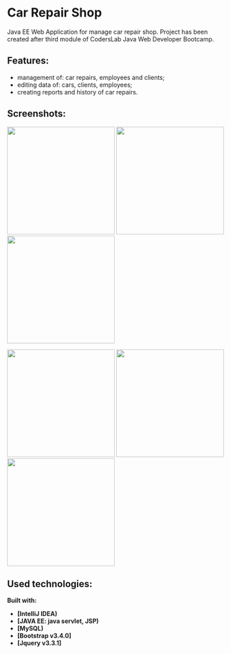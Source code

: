 # Car Repair Shop

Java EE Web Application for manage car repair shop. Project has been  created after third module of CodersLab Java Web Developer Bootcamp.


## Features:

- management of: car repairs, employees and clients;
- editing data of: cars, clients, employees;
- creating reports and history of car repairs.


## Screenshots:

<img src="https://i.imgur.com/mh724fT.png" width="250" />  <img src="https://i.imgur.com/A3JSytq.png" width="250" />  <img src="https://i.imgur.com/GQogBgj.png" width="250" />

<img src="https://i.imgur.com/RiNVyjz.png" width="250" />  <img src="https://i.imgur.com/SAxxwNf.png" width="250" />  <img src="https://i.imgur.com/uf8nuJD.png" width="250" />


## Used technologies: 

<b>Built with:<b>
- [IntelliJ IDEA)
- [JAVA EE: java servlet, JSP)
- [MySQL)
- [Bootstrap v3.4.0]
- [Jquery v3.3.1]

